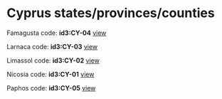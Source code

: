 # Cyprus states/provinces/counties
Famagusta     code: **id3:CY-04**     [view](../export/geojson/medium/id3/cy/04.geojson)     


Larnaca     code: **id3:CY-03**     [view](../export/geojson/medium/id3/cy/03.geojson)     


Limassol     code: **id3:CY-02**     [view](../export/geojson/medium/id3/cy/02.geojson)     


Nicosia     code: **id3:CY-01**     [view](../export/geojson/medium/id3/cy/01.geojson)     


Paphos     code: **id3:CY-05**     [view](../export/geojson/medium/id3/cy/05.geojson)     

